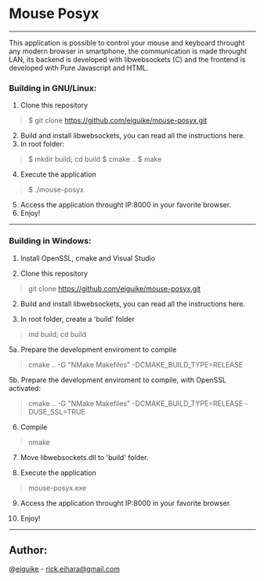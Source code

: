 # Mouse Posyx
---
This application is possible to control your mouse and keyboard throught any modern browser in smartphone, the communication is made throught LAN, its backend is developed with libwebsockets (C) and the frontend is developed with Pure Javascript and HTML.

### Building in GNU/Linux:
1. Clone this repository
> $ git clone https://github.com/eiguike/mouse-posyx.git
2. Build and install libwebsockets, you can read all the instructions here.
3. In root folder:
> $ mkdir build; cd build
> $ cmake ..
> $ make
4. Execute the application
> $ ./mouse-posyx
5. Access the application throught IP:8000 in your favorite browser.
6. Enjoy!

---

### Building in Windows:
1. Install OpenSSL, cmake and Visual Studio

2. Clone this repository
> git clone https://github.com/eiguike/mouse-posyx.git

2. Build and install libwebsockets, you can read all the instructions here.

3. In root folder, create a 'build' folder
> md build; cd build

5a. Prepare the development enviroment to compile
> cmake .. -G "NMake Makefiles" -DCMAKE_BUILD_TYPE=RELEASE

5b. Prepare the development enviroment to compile, with OpenSSL activated:
> cmake .. -G "NMake Makefiles" -DCMAKE_BUILD_TYPE=RELEASE -DUSE_SSL=TRUE

6. Compile
> nmake

7. Move libwebsockets.dll to 'build' folder.

8. Execute the application
> mouse-posyx.exe

9. Access the application throught IP:8000 in your favorite browser.

10. Enjoy!


---

## Author:
@[eiguike](https://github.com/eiguike) - [rick.eihara@gmail.com](mailto:rick.eihara@gmail.com)

